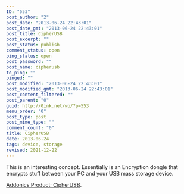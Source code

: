 ```yaml
---
ID: "553"
post_author: "2"
post_date: "2013-06-24 22:43:01"
post_date_gmt: "2013-06-24 22:43:01"
post_title: CipherUSB
post_excerpt: ""
post_status: publish
comment_status: open
ping_status: open
post_password: ""
post_name: cipherusb
to_ping: ""
pinged: ""
post_modified: "2013-06-24 22:43:01"
post_modified_gmt: "2013-06-24 22:43:01"
post_content_filtered: ""
post_parent: "0"
guid: http://0ink.net/wp/?p=553
menu_order: "0"
post_type: post
post_mime_type: ""
comment_count: "0"
title: CipherUSB
date: 2013-06-24
tags: device, storage
revised: 2021-12-22
---
```


This is an interesting concept. Essentially is an Encryption dongle
that encrypts stuff between your PC and your USB mass storage device.

[Addonics Product: CipherUSB](http://www.addonics.com/products/cipherusb.php).
